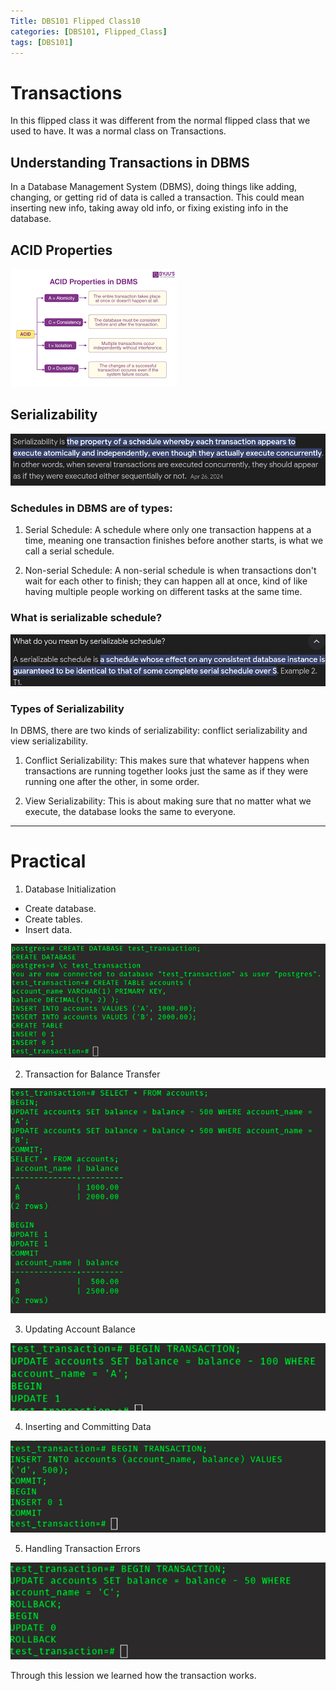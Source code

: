 ```yaml
---
Title: DBS101 Flipped Class10
categories: [DBS101, Flipped_Class]
tags: [DBS101]
---
```


# Transactions

In this flipped class it was different from the normal flipped class that we used to have. It was a normal class on Transactions.

## Understanding Transactions in DBMS

In a Database Management System (DBMS), doing things like  adding, changing, or getting rid of data is called a transaction. This could mean inserting new info, taking away old info, or fixing existing info in the database.

## ACID Properties

![acid](../assets/flippedclass10/acid.png)

## Serializability

![Serializability](../assets/flippedclass10/Serializability.png)

### Schedules in DBMS are of types:

1. Serial Schedule: A schedule where only one transaction happens at a time, meaning one transaction finishes before another starts, is what we call a serial schedule.

2. Non-serial Schedule: A non-serial schedule is when transactions don't wait for each other to finish; they can happen all at once, kind of like having multiple people working on different tasks at the same time.

### What is serializable schedule?

![serializable schedule](../assets/flippedclass10/serializableschedule.png)

### Types of Serializability

In DBMS, there are two kinds of serializability: conflict serializability and view serializability.

1. Conflict Serializability: This makes sure that whatever happens when transactions are running together looks just the same as if they were running one after the other, in some order.

2. View Serializability: This is about making sure that no matter what we execute, the database looks the same to everyone.

--- 

# Practical 

1. Database Initialization

* Create database.
* Create tables.
* Insert data.

![p1](../assets/flippedclass10/p1.png)

2. Transaction for Balance Transfer

![p2](../assets/flippedclass10/p2.png)

3. Updating Account Balance

![p3](../assets/flippedclass10/p3.png)

4. Inserting and Committing Data

![p4](../assets/flippedclass10/p4.png)

5. Handling Transaction Errors

![p5](../assets/flippedclass10/p5.png)

Through this lession we learned how the transaction works.



